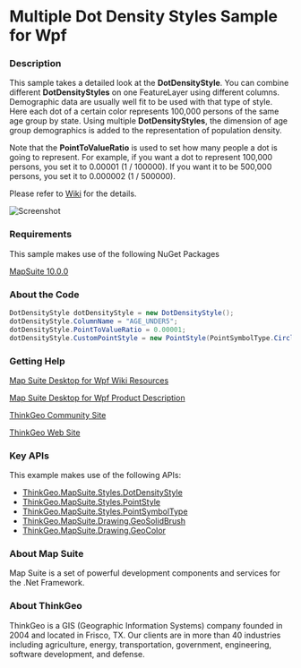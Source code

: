 # Multiple Dot Density Styles Sample for Wpf

### Description

This sample takes a detailed look at the **DotDensityStyle**. You can combine different **DotDensityStyles** on one FeatureLayer using different columns. Demographic data are usually well fit to be used with that type of style. Here each dot of a certain color represents 100,000 persons of the same age group by state. Using multiple **DotDensityStyles**, the dimension of age group demographics is added to the representation of population density. 

Note that the **PointToValueRatio** is used to set how many people a dot is going to represent. For example, if you want a dot to represent 100,000 persons, you set it to 0.00001 (1 / 100000). If you want it to be 500,000 persons, you set it to 0.000002 (1 / 500000).
              
Please refer to [Wiki](http://wiki.thinkgeo.com/wiki/map_suite_desktop_for_wpf) for the details.

![Screenshot](https://gitlab.com/thinkgeo/public/thinkgeo-desktop-maps/-/raw/support/v10/samples/wpf/MultipleDotDensityStyleSample/ScreenShot.png)

### Requirements

This sample makes use of the following NuGet Packages

[MapSuite 10.0.0](https://www.nuget.org/packages?q=ThinkGeo)

### About the Code
```csharp
DotDensityStyle dotDensityStyle = new DotDensityStyle();
dotDensityStyle.ColumnName = "AGE_UNDER5";
dotDensityStyle.PointToValueRatio = 0.00001;  
dotDensityStyle.CustomPointStyle = new PointStyle(PointSymbolType.Circle, new GeoSolidBrush(GeoColor.FromArgb(alpha, GeoColor.StandardColors.Green)), 6);
```
### Getting Help

[Map Suite Desktop for Wpf Wiki Resources](http://wiki.thinkgeo.com/wiki/map_suite_desktop_for_wpf)

[Map Suite Desktop for Wpf Product Description](https://thinkgeo.com/ui-controls#desktop-platforms)

[ThinkGeo Community Site](http://community.thinkgeo.com/)

[ThinkGeo Web Site](http://www.thinkgeo.com)

### Key APIs
This example makes use of the following APIs:

- [ThinkGeo.MapSuite.Styles.DotDensityStyle](http://wiki.thinkgeo.com/wiki/api/thinkgeo.mapsuite.styles.dotdensitystyle)
- [ThinkGeo.MapSuite.Styles.PointStyle](http://wiki.thinkgeo.com/wiki/api/thinkgeo.mapsuite.styles.pointstyle)
- [ThinkGeo.MapSuite.Styles.PointSymbolType](http://wiki.thinkgeo.com/wiki/api/thinkgeo.mapsuite.styles.pointsymboltype)
- [ThinkGeo.MapSuite.Drawing.GeoSolidBrush](http://wiki.thinkgeo.com/wiki/api/thinkgeo.mapsuite.drawing.geosolidbrush)
- [ThinkGeo.MapSuite.Drawing.GeoColor](http://wiki.thinkgeo.com/wiki/api/thinkgeo.mapsuite.drawing.geocolor)

### About Map Suite
Map Suite is a set of powerful development components and services for the .Net Framework.

### About ThinkGeo
ThinkGeo is a GIS (Geographic Information Systems) company founded in 2004 and located in Frisco, TX. Our clients are in more than 40 industries including agriculture, energy, transportation, government, engineering, software development, and defense.

